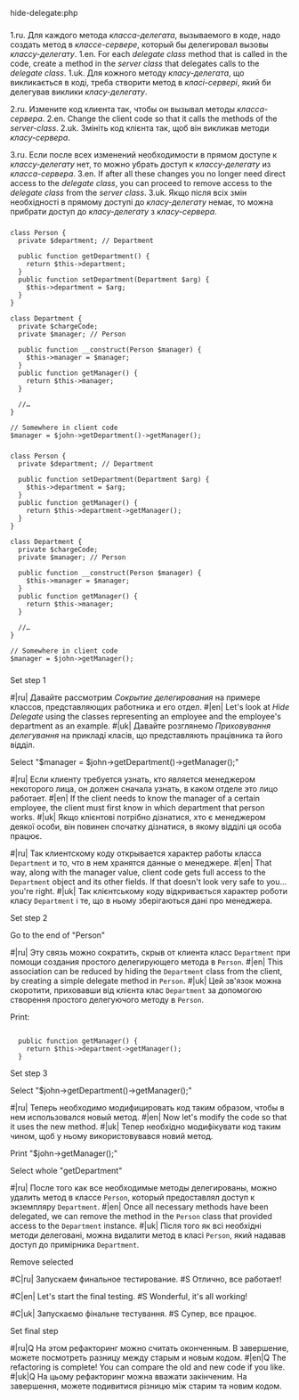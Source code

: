 hide-delegate:php

###

1.ru. Для каждого метода <i>класса-делегата</i>, вызываемого в коде, надо создать метод в <i>классе-сервере</i>, который бы делегировал вызовы <i>классу-делегату</i>.
1.en. For each <i>delegate class</i> method that is called in the code, create a method in the <i>server class</i> that delegates calls to the <i>delegate class</i>.
1.uk. Для кожного методу <i>класу-делегата</i>, що викликається в коді, треба створити метод в <i>класі-сервері</i>, який би делегував виклики <i>класу-делегату</i>.

2.ru. Измените код клиента так, чтобы он вызывал методы <i>класса-сервера</i>.
2.en. Change the client code so that it calls the methods of the <i>server-class</i>.
2.uk. Змініть код клієнта так, щоб він викликав методи <i>класу-сервера</i>.

3.ru. Если после всех изменений необходимости в прямом доступе к <i>классу-делегату</i> нет, то можно убрать доступ к <i>классу-делегату</i> из <i>класса-сервера</i>.
3.en. If after all these changes you no longer need direct access to the <i>delegate class</i>, you can proceed to remove access to the <i>delegate class</i> from the <i>server class</i>. 
3.uk. Якщо після всіх змін необхідності в прямому доступі до <i>класу-делегату</i> немає, то можна прибрати доступ до <i>класу-делегату</i> з <i>класу-сервера</i>.



###

```
class Person {
  private $department; // Department

  public function getDepartment() {
    return $this->department;
  }
  public function setDepartment(Department $arg) {
    $this->department = $arg;
  }
}

class Department {
  private $chargeCode;
  private $manager; // Person

  public function __construct(Person $manager) {
    $this->manager = $manager;
  }
  public function getManager() {
    return $this->manager;
  }

  //…
}

// Somewhere in client code
$manager = $john->getDepartment()->getManager();
```

###

```
class Person {
  private $department; // Department

  public function setDepartment(Department $arg) {
    $this->department = $arg;
  }
  public function getManager() {
    return $this->department->getManager();
  }
}

class Department {
  private $chargeCode;
  private $manager; // Person

  public function __construct(Person $manager) {
    $this->manager = $manager;
  }
  public function getManager() {
    return $this->manager;
  }

  //…
}

// Somewhere in client code
$manager = $john->getManager();
```

###

Set step 1

#|ru| Давайте рассмотрим <i>Сокрытие делегирования</i> на примере классов, представляющих работника и его отдел.
#|en| Let's look at <i>Hide Delegate</i> using the classes representing an employee and the employee's department as an example.
#|uk| Давайте розглянемо <i>Приховування делегування</i> на прикладі класів, що представляють працівника та його відділ.

Select "$manager = $john->getDepartment()->getManager();"

#|ru| Если клиенту требуется узнать, кто является менеджером некоторого лица, он должен сначала узнать, в каком отделе это лицо работает.
#|en| If the client needs to know the manager of a certain employee, the client must first know in which department that person works.
#|uk| Якщо клієнтові потрібно дізнатися, хто є менеджером деякої особи, він повинен спочатку дізнатися, в якому відділі ця особа працює.

#|ru| Так клиентскому коду открывается характер работы класса <code>Department</code> и то, что в нем хранятся данные о менеджере.
#|en| That way, along with the manager value, client code gets full access to the <code>Department</code> object and its other fields. If that doesn't look very safe to you… you're right.
#|uk| Так клієнтському коду відкривається характер роботи класу <code>Department</code> і те, що в ньому зберігаються дані про менеджера.

Set step 2

Go to the end of "Person"

#|ru| Эту связь можно сократить, скрыв от клиента класс <code>Department</code> при помощи создания простого делегирующего метода в <code>Person</code>.
#|en| This association can be reduced by hiding the <code>Department</code> class from the client, by creating a simple delegate method in <code>Person</code>.
#|uk| Цей зв'язок можна скоротити, приховавши від клієнта клас <code>Department</code> за допомогою створення простого делегуючого методу в <code>Person</code>.

Print:
```

  public function getManager() {
    return $this->department->getManager();
  }
```

Set step 3

Select "$john->getDepartment()->getManager();"

#|ru| Теперь необходимо модифицировать код таким образом, чтобы в нем использовался новый метод.
#|en| Now let's modify the code so that it uses the new method.
#|uk| Тепер необхідно модифікувати код таким чином, щоб у ньому використовувався новий метод.

Print "$john->getManager();"

Select whole "getDepartment"

#|ru| После того как все необходимые методы делегированы, можно удалить метод в классе <code>Person</code>, который предоставлял доступ к экземпляру <code>Department</code>.
#|en| Once all necessary methods have been delegated, we can remove the method in the <code>Person</code> class that provided access to the <code>Department</code> instance.
#|uk| Після того як всі необхідні методи делеговані, можна видалити метод в класі <code>Person</code>, який надавав доступ до примірника <code>Department</code>.

Remove selected

#C|ru| Запускаем финальное тестирование.
#S Отлично, все работает!

#C|en| Let's start the final testing.
#S Wonderful, it's all working!

#C|uk| Запускаємо фінальне тестування.
#S Супер, все працює.

Set final step

#|ru|Q На этом рефакторинг можно считать оконченным. В завершение, можете посмотреть разницу между старым и новым кодом.
#|en|Q The refactoring is complete! You can compare the old and new code if you like.
#|uk|Q На цьому рефакторинг можна вважати закінченим. На завершення, можете подивитися різницю між старим та новим кодом.